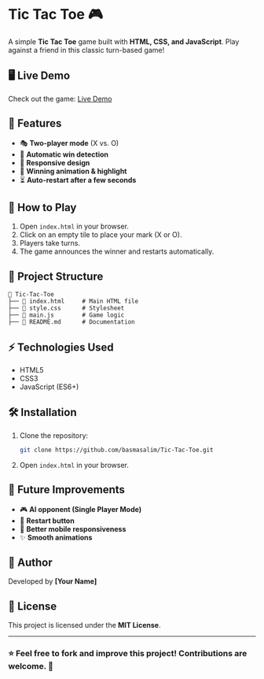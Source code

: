 # Tic Tac Toe 🎮

A simple **Tic Tac Toe** game built with **HTML, CSS, and JavaScript**. Play against a friend in this classic turn-based game!

## 🖥️ Live Demo
Check out the game: [Live Demo](https://basmasalim.github.io/Tic-Tac-Toe/)

## 📌 Features
- 🎭 **Two-player mode** (X vs. O)
- 🔄 **Automatic win detection**
- 🎨 **Responsive design**
- 🎉 **Winning animation & highlight**
- ⏳ **Auto-restart after a few seconds**

## 🚀 How to Play
1. Open `index.html` in your browser.
2. Click on an empty tile to place your mark (X or O).
3. Players take turns.
4. The game announces the winner and restarts automatically.

## 📂 Project Structure
```
📂 Tic-Tac-Toe
├── 📄 index.html     # Main HTML file
├── 📄 style.css      # Stylesheet
├── 📄 main.js        # Game logic
├── 📄 README.md      # Documentation
```

## ⚡ Technologies Used
- HTML5
- CSS3
- JavaScript (ES6+)

## 🛠️ Installation
1. Clone the repository:
   ```sh
   git clone https://github.com/basmasalim/Tic-Tac-Toe.git
   ```
2. Open `index.html` in your browser.

## 📌 Future Improvements
- 🎮 **AI opponent (Single Player Mode)**
- 🔄 **Restart button**
- 📱 **Better mobile responsiveness**
- ✨ **Smooth animations**

## 📝 Author
Developed by **[Your Name]**

## 📜 License
This project is licensed under the **MIT License**.

---
### ⭐ Feel free to fork and improve this project! Contributions are welcome. 🚀

